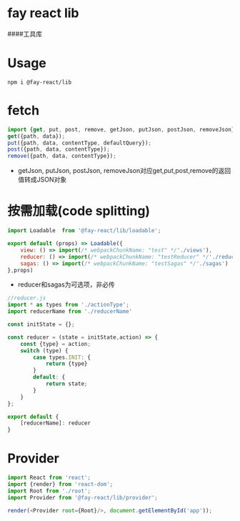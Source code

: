 # fay react lib
####工具库

# Usage
`npm i @fay-react/lib`

# fetch
```javascript
import {get, put, post, remove, getJson, putJson, postJson, removeJson} from '@fay-react/lib/fetch';
get({path, data});
put({path, data, contentType, defaultQuery});
post({path, data, contentType});
remove({path, data, contentType});
```
* getJson, putJson, postJson, removeJson对应get,put,post,remove的返回值转成JSON对象

# 按需加载(code splitting)

```javascript
import Loadable  from '@fay-react/lib/loadable';

export default (props) => Loadable({
    view: () => import(/* webpackChunkName: "test" */'./views'),
    reducer: () => import(/* webpackChunkName: "testReducer" */'./reducer'),
    sagas: () => import(/* webpackChunkName: "testSagas" */'./sagas')
},props)
```

* reducer和sagas为可选项，非必传

```javascript
//reducer.js
import * as types from './actionType';
import reducerName from './reducerName'

const initState = {};

const reducer = (state = initState,action) => {
    const {type} = action;
    switch (type) {
        case types.INIT: {
            return {type}
        }
        default: {
            return state;
        }
    }
};

export default {
    [reducerName]: reducer
}
```

# Provider
```javascript
import React from 'react';
import {render} from 'react-dom';
import Root from './root';
import Provider from '@fay-react/lib/provider';

render(<Provider root={Root}/>, document.getElementById('app'));
```